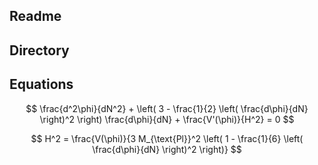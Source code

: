 
## Readme



## Directory



## Equations

$$
    \frac{d^2\phi}{dN^2}
    + \left( 
        3 - \frac{1}{2} \left( \frac{d\phi}{dN} \right)^2 
    \right) \frac{d\phi}{dN}
    + \frac{V'(\phi)}{H^2}
    = 0
$$


$$
    H^2 
    = \frac{V(\phi)}{3 M_{\text{Pl}}^2 
    \left(
        1 - \frac{1}{6} \left( \frac{d\phi}{dN}    \right)^2 
    \right)}
$$